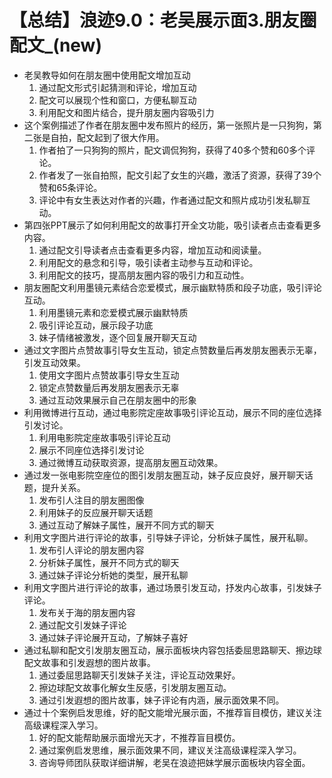 # 【总结】浪迹9.0：老吴展示面3.朋友圈配文_(new)

-   老吴教导如何在朋友圈中使用配文增加互动
    1.  通过配文形式引起猜测和评论，增加互动
    2.  配文可以展现个性和窗口，方便私聊互动
    3.  利用配文和图片结合，提升朋友圈内容吸引力
-   这个案例描述了作者在朋友圈中发布照片的经历，第一张照片是一只狗狗，第二张是自拍，配文起到了很大作用。
    1.  作者拍了一只狗狗的照片，配文调侃狗狗，获得了40多个赞和60多个评论。
    2.  作者发了一张自拍照，配文引起了女生的兴趣，激活了资源，获得了39个赞和65条评论。
    3.  评论中有女生表达对作者的兴趣，作者通过配文和照片成功引发私聊互动。
-   第四张PPT展示了如何利用配文的故事打开全文功能，吸引读者点击查看更多内容。
    1.  通过配文引导读者点击查看更多内容，增加互动和阅读量。
    2.  利用配文的悬念和引导，吸引读者主动参与互动和评论。
    3.  利用配文的技巧，提高朋友圈内容的吸引力和互动性。
-   朋友圈配文利用墨镜元素结合恋爱模式，展示幽默特质和段子功底，吸引评论互动。
    1.  利用墨镜元素和恋爱模式展示幽默特质
    2.  吸引评论互动，展示段子功底
    3.  妹子情绪被激发，逐个回复展开聊天互动
-   通过文字图片点赞故事引导女生互动，锁定点赞数量后再发朋友圈表示无辜，引发互动效果。
    1.  使用文字图片点赞故事引导女生互动
    2.  锁定点赞数量后再发朋友圈表示无辜
    3.  通过互动效果展示自己在朋友圈中的形象
-   利用微博进行互动，通过电影院定座故事吸引评论互动，展示不同的座位选择引发讨论。
    1.  利用电影院定座故事吸引评论互动
    2.  展示不同座位选择引发讨论
    3.  通过微博互动获取资源，提高朋友圈互动效果。
-   通过发一张电影院空座位的图引发朋友圈互动，妹子反应良好，展开聊天话题，提升关系。
    1.  发布引人注目的朋友圈图像
    2.  利用妹子的反应展开聊天话题
    3.  通过互动了解妹子属性，展开不同方式的聊天
-   利用文字图片进行评论的故事，引导妹子评论，分析妹子属性，展开私聊。
    1.  发布引人评论的朋友圈内容
    2.  分析妹子属性，展开不同方式的聊天
    3.  通过妹子评论分析她的类型，展开私聊
-   利用文字图片进行评论的故事，通过场景引发互动，抒发内心故事，引发妹子评论。
    1.  发布关于海的朋友圈内容
    2.  通过配文引发妹子评论
    3.  通过妹子评论展开互动，了解妹子喜好
-   通过私聊和配文引发朋友圈互动，展示面板块内容包括委屈思路聊天、擦边球配文故事和引发遐想的图片故事。
    1.  通过委屈思路聊天引发妹子关注，评论互动效果好。
    2.  擦边球配文故事化解女生反感，引发朋友圈互动。
    3.  通过引发遐想的图片故事，妹子评论有内涵，展示面效果不同。
-   通过十个案例启发思维，好的配文能增光展示面，不推荐盲目模仿，建议关注高级课程深入学习。
    1.  好的配文能帮助展示面增光天才，不推荐盲目模仿。
    2.  通过案例启发思维，展示面效果不同，建议关注高级课程深入学习。
    3.  咨询导师团队获取详细讲解，老吴在浪迹把妹学展示面板块内容全面。